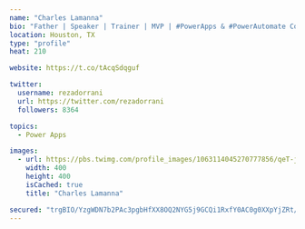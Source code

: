 ```yaml
---
name: "Charles Lamanna"
bio: "Father | Speaker | Trainer | MVP | #PowerApps & #PowerAutomate Community Super User | YouTuber Right-pointing triangle http://youtube.com/c/rezadorrani | Learn - Share - Clockwise rightwards and leftwards open circle arrows"
location: Houston, TX
type: "profile"
heat: 210

website: https://t.co/tAcqSdqguf

twitter:
  username: rezadorrani
  url: https://twitter.com/rezadorrani
  followers: 8364

topics:
  - Power Apps

images:
  - url: https://pbs.twimg.com/profile_images/1063114045270777856/qeT-jpWr_400x400.jpg
    width: 400
    height: 400
    isCached: true
    title: "Charles Lamanna"

secured: "trgBIO/YzgWDN7b2PAc3pgbHfXX8OQ2NYG5j9GCQi1RxfY0AC0g0XXpYjZRt/xYpttI72dxfgZvPaza8mBDBOs0H7Rqy6KZLc1bRE1CSYhiRyz3WixWygHanyMalef2s99pbN8EQZ+YDz5daPP9vMuIapY5XFEn5i1Snks6QSt2w7V274mo//Y0nYYJgfvAvK5ij0wR2GFVgXWj84MwQdHkxuZNWkM7bHY6gcqxY/C107mLDRMJdhHMF0Smo/5ZCsfLbL+s/1KkIZYzeY9UEh0ZcJpV3vxu83UT8esOhR9iNO4Hh17Cm2YuV001bKGCijO8wrsgrqpItEzwqs06+KMtfFQAcpEHw9e3TvTmbshsYFpy6gMf/HTP/UDgAdtvwzvPn+y6LeArUitQHfuGm6mhS4qvYhuPlHJN0mJUkNJM=;a+hdMNugnPfOH48P6x08bA=="
---
```


